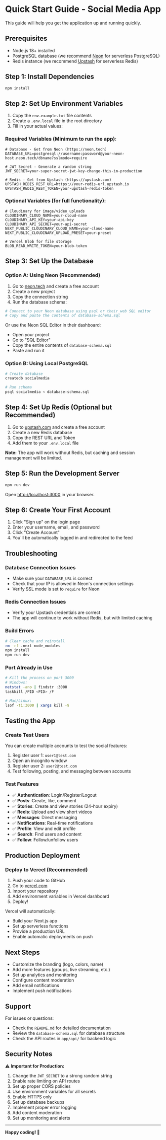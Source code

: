 # Quick Start Guide - Social Media App

This guide will help you get the application up and running quickly.

## Prerequisites

- Node.js 18+ installed
- PostgreSQL database (we recommend [Neon](https://neon.tech) for serverless PostgreSQL)
- Redis instance (we recommend [Upstash](https://upstash.com) for serverless Redis)

## Step 1: Install Dependencies

```bash
npm install
```

## Step 2: Set Up Environment Variables

1. Copy the `env.example.txt` file contents
2. Create a `.env.local` file in the root directory
3. Fill in your actual values:

### Required Variables (Minimum to run the app):

```env
# Database - Get from Neon (https://neon.tech)
DATABASE_URL=postgresql://username:password@your-neon-host.neon.tech/dbname?sslmode=require

# JWT Secret - Generate a random string
JWT_SECRET=your-super-secret-jwt-key-change-this-in-production

# Redis - Get from Upstash (https://upstash.com)
UPSTASH_REDIS_REST_URL=https://your-redis-url.upstash.io
UPSTASH_REDIS_REST_TOKEN=your-upstash-redis-token
```

### Optional Variables (for full functionality):

```env
# Cloudinary for image/video uploads
CLOUDINARY_CLOUD_NAME=your-cloud-name
CLOUDINARY_API_KEY=your-api-key
CLOUDINARY_API_SECRET=your-api-secret
NEXT_PUBLIC_CLOUDINARY_CLOUD_NAME=your-cloud-name
NEXT_PUBLIC_CLOUDINARY_UPLOAD_PRESET=your-preset

# Vercel Blob for file storage
BLOB_READ_WRITE_TOKEN=your-blob-token
```

## Step 3: Set Up the Database

### Option A: Using Neon (Recommended)

1. Go to [neon.tech](https://neon.tech) and create a free account
2. Create a new project
3. Copy the connection string
4. Run the database schema:

```bash
# Connect to your Neon database using psql or their web SQL editor
# Copy and paste the contents of database-schema.sql
```

Or use the Neon SQL Editor in their dashboard:
- Open your project
- Go to "SQL Editor"
- Copy the entire contents of `database-schema.sql`
- Paste and run it

### Option B: Using Local PostgreSQL

```bash
# Create database
createdb socialmedia

# Run schema
psql socialmedia < database-schema.sql
```

## Step 4: Set Up Redis (Optional but Recommended)

1. Go to [upstash.com](https://upstash.com) and create a free account
2. Create a new Redis database
3. Copy the REST URL and Token
4. Add them to your `.env.local` file

**Note:** The app will work without Redis, but caching and session management will be limited.

## Step 5: Run the Development Server

```bash
npm run dev
```

Open [http://localhost:3000](http://localhost:3000) in your browser.

## Step 6: Create Your First Account

1. Click "Sign up" on the login page
2. Enter your username, email, and password
3. Click "Create Account"
4. You'll be automatically logged in and redirected to the feed

## Troubleshooting

### Database Connection Issues

- Make sure your `DATABASE_URL` is correct
- Check that your IP is allowed in Neon's connection settings
- Verify SSL mode is set to `require` for Neon

### Redis Connection Issues

- Verify your Upstash credentials are correct
- The app will continue to work without Redis, but with limited caching

### Build Errors

```bash
# Clear cache and reinstall
rm -rf .next node_modules
npm install
npm run dev
```

### Port Already in Use

```bash
# Kill the process on port 3000
# Windows:
netstat -ano | findstr :3000
taskkill /PID <PID> /F

# Mac/Linux:
lsof -ti:3000 | xargs kill -9
```

## Testing the App

### Create Test Users

You can create multiple accounts to test the social features:

1. Register user 1: `user1@test.com`
2. Open an incognito window
3. Register user 2: `user2@test.com`
4. Test following, posting, and messaging between accounts

### Test Features

- ✅ **Authentication**: Login/Register/Logout
- ✅ **Posts**: Create, like, comment
- ✅ **Stories**: Create and view stories (24-hour expiry)
- ✅ **Reels**: Upload and view short videos
- ✅ **Messages**: Direct messaging
- ✅ **Notifications**: Real-time notifications
- ✅ **Profile**: View and edit profile
- ✅ **Search**: Find users and content
- ✅ **Follow**: Follow/unfollow users

## Production Deployment

### Deploy to Vercel (Recommended)

1. Push your code to GitHub
2. Go to [vercel.com](https://vercel.com)
3. Import your repository
4. Add environment variables in Vercel dashboard
5. Deploy!

Vercel will automatically:
- Build your Next.js app
- Set up serverless functions
- Provide a production URL
- Enable automatic deployments on push

## Next Steps

- Customize the branding (logo, colors, name)
- Add more features (groups, live streaming, etc.)
- Set up analytics and monitoring
- Configure content moderation
- Add email notifications
- Implement push notifications

## Support

For issues or questions:
- Check the `README.md` for detailed documentation
- Review the `database-schema.sql` for database structure
- Check the API routes in `app/api/` for backend logic

## Security Notes

⚠️ **Important for Production:**

1. Change the `JWT_SECRET` to a strong random string
2. Enable rate limiting on API routes
3. Set up proper CORS policies
4. Use environment variables for all secrets
5. Enable HTTPS only
6. Set up database backups
7. Implement proper error logging
8. Add content moderation
9. Set up monitoring and alerts

---

**Happy coding! 🚀**
